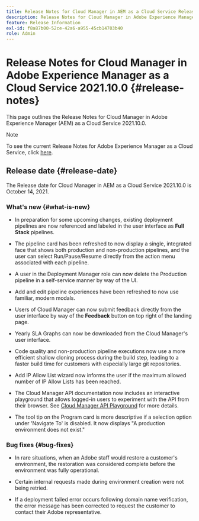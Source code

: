 ```yaml
---
title: Release Notes for Cloud Manager in AEM as a Cloud Service Release 2021.10.0
description: Release Notes for Cloud Manager in Adobe Experience Manager (AEM) as a Cloud Service Release 2021.10.0
feature: Release Information
exl-id: f8a87b00-52ce-42a6-a955-45cb14703b40
role: Admin
---
```

# Release Notes for Cloud Manager in Adobe Experience Manager as a Cloud Service 2021.10.0 {#release-notes}

This page outlines the Release Notes for Cloud Manager in Adobe Experience Manager (AEM) as a Cloud Service 2021.10.0.

>[!NOTE]
>To see the current Release Notes for Adobe Experience Manager as a Cloud Service, click [here](https://experienceleague.adobe.com/docs/experience-manager-cloud-service/content/release-notes/release-notes/release-notes-current.html).

## Release date {#release-date}

The Release date for Cloud Manager in AEM as a Cloud Service 2021.10.0 is October 14, 2021.


### What's new {#what-is-new}

* In preparation for some upcoming changes, existing deployment pipelines are now referenced and labeled in the user interface as **Full Stack** pipelines.

* The pipeline card has been refreshed to now display a single, integrated face that shows both production and non-production pipelines, and the user can select Run/Pause/Resume directly from the action menu associated with each pipeline.

* A user in the Deployment Manager role can now delete the Production pipeline in a self-service manner by way of the UI.

* Add and edit pipeline experiences have been refreshed to now use familiar, modern modals.

* Users of Cloud Manager can now submit feedback directly from the user interface by way of the **Feedback** button on top right of the landing page.

* Yearly SLA Graphs can now be downloaded from the Cloud Manager's user interface. 

* Code quality and non-production pipeline executions now use a more efficient shallow cloning process during the build step, leading to a faster build time for customers with especially large git repositories. 

* Add IP Allow List wizard now informs the user if the maximum allowed number of IP Allow Lists has been reached. 

* The Cloud Manager API documentation now includes an interactive playground that allows logged-in users to experiment with the API from their browser. See [Cloud Manager API Playground](https://developer.adobe.com/experience-cloud/cloud-manager/reference/playground/) for more details.

* The tool tip on the Program card is more descriptive if a selection option under 'Navigate To' is disabled. It now displays "A production environment does not exist." 

### Bug fixes {#bug-fixes}

* In rare situations, when an Adobe staff would restore a customer's environment, the restoration was considered complete before the environment was fully operational.

* Certain internal requests made during environment creation were not being retried.

* If a deployment failed error occurs following domain name verification, the error message has been corrected to request the customer to contact their Adobe representative.
